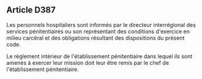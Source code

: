 Article D387
----
Les personnels hospitaliers sont informés par le directeur interrégional des
services pénitentiaires ou son représentant des conditions d'exercice en milieu
carcéral et des obligations résultant des dispositions du présent code.

Le règlement intérieur de l'établissement pénitentiaire dans lequel ils sont
amenés à exercer leur mission doit leur être remis par le chef de
l'établissement pénitentiaire.
